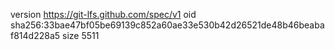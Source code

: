 version https://git-lfs.github.com/spec/v1
oid sha256:33bae47bf05be69139c852a60ae33e530b42d26521de48b46beabaf814d228a5
size 5511
